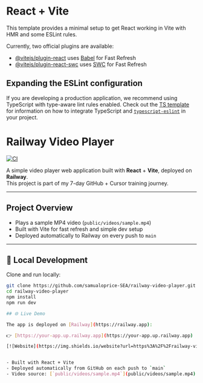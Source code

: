 # React + Vite

This template provides a minimal setup to get React working in Vite with HMR and some ESLint rules.

Currently, two official plugins are available:

- [@vitejs/plugin-react](https://github.com/vitejs/vite-plugin-react/blob/main/packages/plugin-react) uses [Babel](https://babeljs.io/) for Fast Refresh
- [@vitejs/plugin-react-swc](https://github.com/vitejs/vite-plugin-react/blob/main/packages/plugin-react-swc) uses [SWC](https://swc.rs/) for Fast Refresh

## Expanding the ESLint configuration

If you are developing a production application, we recommend using TypeScript with type-aware lint rules enabled. Check out the [TS template](https://github.com/vitejs/vite/tree/main/packages/create-vite/template-react-ts) for information on how to integrate TypeScript and [`typescript-eslint`](https://typescript-eslint.io) in your project.


# Railway Video Player 

[![CI](https://github.com/samualoprice-SEA/railway-video-player/actions/workflows/ci.yml/badge.svg)](https://github.com/samualoprice-SEA/railway-video-player/actions/workflows/ci.yml)


A simple video player web application built with **React** + **Vite**, deployed on **Railway**.  
This project is part of my 7-day GitHub + Cursor training journey.

---

## Project Overview
- Plays a sample MP4 video (`public/videos/sample.mp4`)  
- Built with Vite for fast refresh and simple dev setup  
- Deployed automatically to Railway on every push to `main`

---

## 🔧 Local Development
Clone and run locally:

```bash
git clone https://github.com/samualoprice-SEA/railway-video-player.git
cd railway-video-player
npm install
npm run dev

## 🌐 Live Demo

The app is deployed on [Railway](https://railway.app):

👉 [https://your-app.up.railway.app](https://your-app.up.railway.app)

[![Website](https://img.shields.io/website?url=https%3A%2F%2Frailway-video-player-production.up.railway.app)](https://railway-video-player-production.up.railway.app)


- Built with React + Vite
- Deployed automatically from GitHub on each push to `main`
- Video source: [`public/videos/sample.mp4`](public/videos/sample.mp4)
